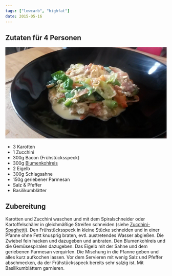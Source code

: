 ```yaml
---
tags: ["lowcarb", "highfat"]
date: 2015-05-16
---
```


## Zutaten für 4 Personen
![](../img/low-carbonara.jpg)

- 3     Karotten
- 1     Zucchini
- 300g  Bacon (Frühstücksspeck)
- 300g  [Blumenkohlreis](../beilagen/Blumenkohlreis.html)
- 2     Eigelb
- 300g  Schlagsahne
- 150g  geriebener Parmesan
- Salz & Pfeffer
- Basilikumblätter

## Zubereitung
Karotten und Zucchini waschen und mit dem Spiralschneider oder Kartoffelschäler in gleichmäßige Streifen schneiden (siehe [Zucchini-Spaghetti](../beilagen/Zucchini-Spaghetti.html)).
Den Frühstücksspeck in kleine Stücke schneiden und in einer Pfanne ohne Fett knusprig braten, evtl. austretendes Wasser abgießen. Die Zwiebel fein hacken und dazugeben und anbraten.
Den Blumenkohlreis und die Gemüsespiralen dazugeben. Das Eigelb mit der Sahne und dem geriebenen Parmesan verquirlen. Die Mischung in die Pfanne geben und alles kurz aufkochen lassen.
Vor dem Servieren mit wenig Salz und Pfeffer abschmecken, da der Frühstücksspeck bereits sehr salzig ist. Mit Basilikumblättern garnieren.
